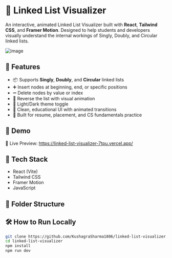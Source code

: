 # 🔗 Linked List Visualizer

An interactive, animated Linked List Visualizer built with **React**, **Tailwind CSS**, and **Framer Motion**. Designed to help students and developers visually understand the internal workings of Singly, Doubly, and Circular linked lists.

![image](https://github.com/user-attachments/assets/51bf4e5d-ddda-448f-aa3a-f3beac95cb73)


## 🧠 Features

- 📦 Supports **Singly**, **Doubly**, and **Circular** linked lists
- ➕ Insert nodes at beginning, end, or specific positions
- ➖ Delete nodes by value or index
- 🔄 Reverse the list with visual animation
- 🌙 Light/Dark theme toggle
- 🧠 Clean, educational UI with animated transitions
- 🎯 Built for resume, placement, and CS fundamentals practice

## 📸 Demo

🔗 Live Preview: https://linked-list-visualizer-7tpu.vercel.app/
## 🚀 Tech Stack

- React (Vite)
- Tailwind CSS
- Framer Motion
- JavaScript

## 📁 Folder Structure


## 🛠️ How to Run Locally

```bash
git clone https://github.com/KushagraSharma1806/linked-list-visualizer.git
cd linked-list-visualizer
npm install
npm run dev


